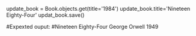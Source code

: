 update_book = Book.objects.get(title='1984')
update_book.title='Nineteen Eighty-Four'
updat_book.save()

#Expexted ouput:
#Nineteen Eighty-Four George Orwell 1949
